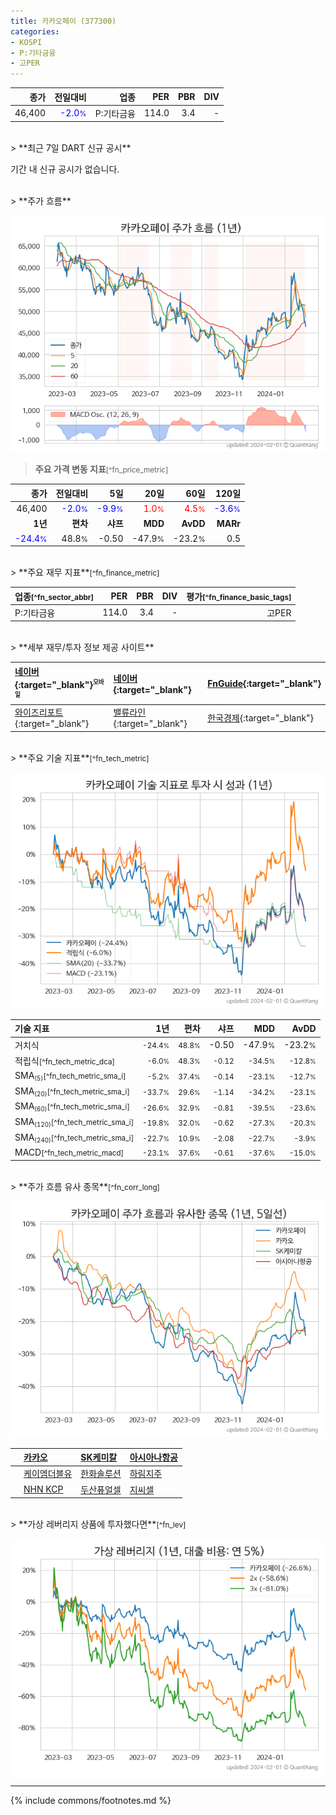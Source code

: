```yaml
---
title: 카카오페이 (377300)
categories:
- KOSPI
- P:기타금융
- 고PER
---
```

| **종가** | **전일대비** | **업종** | **PER** | **PBR** | **DIV** |
| -------: | -----------: | -------: | ------: | ------: | ------: |
| 46,400 | <span style="color: blue">-2.0<small>%</small></span> | P:기타금융 | 114.0 | 3.4 | - |

<!-- more -->

<br>
> **최근 7일 DART 신규 공시**<a id="dart"></a>


기간 내 신규 공시가 없습니다.

<br>
> **주가 흐름**<a id="price"></a>

![377300](/stock/images/377300.png)

> **주요 가격 변동 지표**<small>[^fn_price_metric]</small>

| **종가** | **전일대비** | **5일** | **20일** | **60일** | **120일** |
| -------: | -----------: | ------: | -------: | -------: | --------: |
| 46,400 | <span style="color: blue">-2.0<small>%</small></span> | <span style="color: blue">-9.9<small>%</small></span> | <span style="color: red">1.0<small>%</small></span> | <span style="color: red">4.5<small>%</small></span> | <span style="color: blue">-3.6<small>%</small></span> |
| **1년** | **편차** | **샤프** | **MDD** | **AvDD** | **MARr** |
| <span style="color: blue">-24.4<small>%</small></span> | 48.8<small>%</small> | -0.50 | -47.9<small>%</small> | -23.2<small>%</small> | 0.5 |

<br>
> **주요 재무 지표**<small>[^fn_finance_metric]</small>

| **업종**<small>[^fn_sector_abbr]</small> | **PER** | **PBR** | **DIV** | **평가**<small>[^fn_finance_basic_tags]</small> |
| :--------------------------------------- | ------: | ------: | ------: | ----------------------------------------------: |
| P:기타금융 | 114.0 | 3.4 | - | 고PER |

<br>
> **세부 재무/투자 정보 제공 사이트**

| [네이버](https://m.stock.naver.com/domestic/stock/377300/finance/summary){:target="_blank"}<sup><small>모바일</small></sup> | [네이버](https://finance.naver.com/item/coinfo.naver?code=377300){:target="_blank"} | [FnGuide](https://comp.fnguide.com/SVO2/ASP/SVD_Invest.asp?gicode=A377300&MenuYn=Y){:target="_blank"} |
| :----- | :--- | :--- |
| [와이즈리포트](https://comp.wisereport.co.kr/company/c1040001.aspx?cmp_cd=377300){:target="_blank"} | [밸류라인](https://www.valueline.co.kr/finance/summary/377300){:target="_blank"} | [한국경제](https://markets.hankyung.com/stock/377300/financial-summary){:target="_blank"} |

<br>
> **주요 기술 지표**<small>[^fn_tech_metric]</small>


![377300](/stock/images/377300_tech.png)

| **기술 지표** | **1년** | **편차** | **샤프** | **MDD** | **AvDD** |
| :------------ | ------: | -----------: | -------: | ------: | -------: |
| 거치식 | <small>-24.4<small>%</small></small> | <small>48.8<small>%</small></small> | </small>-0.50</small> | </small>-47.9<small>%</small></small> | </small>-23.2<small>%</small></small> |
| 적립식<small>[^fn_tech_metric_dca]</small> | <small>-6.0<small>%</small></small> | <small>48.3<small>%</small></small> | <small>-0.12</small> | <small>-34.5<small>%</small></small> | <small>-12.8<small>%</small></small> |
| SMA<small><sub>(5)</sub></small><small>[^fn_tech_metric_sma_i]</small> | <small>-5.2<small>%</small></small> | <small>37.4<small>%</small></small> | <small>-0.14</small> | <small>-23.1<small>%</small></small> | <small>-12.7<small>%</small></small> |
| SMA<small><sub>(20)</sub></small><small>[^fn_tech_metric_sma_i]</small> | <small>-33.7<small>%</small></small> | <small>29.6<small>%</small></small> | <small>-1.14</small> | <small>-34.2<small>%</small></small> | <small>-23.1<small>%</small></small> |
| SMA<small><sub>(60)</sub></small><small>[^fn_tech_metric_sma_i]</small> | <small>-26.6<small>%</small></small> | <small>32.9<small>%</small></small> | <small>-0.81</small> | <small>-39.5<small>%</small></small> | <small>-23.6<small>%</small></small> |
| SMA<small><sub>(120)</sub></small><small>[^fn_tech_metric_sma_i]</small> | <small>-19.8<small>%</small></small> | <small>32.0<small>%</small></small> | <small>-0.62</small> | <small>-27.3<small>%</small></small> | <small>-20.3<small>%</small></small> |
| SMA<small><sub>(240)</sub></small><small>[^fn_tech_metric_sma_i]</small> | <small>-22.7<small>%</small></small> | <small>10.9<small>%</small></small> | <small>-2.08</small> | <small>-22.7<small>%</small></small> | <small>-3.9<small>%</small></small> |
| MACD<small>[^fn_tech_metric_macd]</small> | <small>-23.1<small>%</small></small> | <small>37.6<small>%</small></small> | <small>-0.61</small> | <small>-37.6<small>%</small></small> | <small>-15.0<small>%</small></small> |

<br>
> **주가 흐름 유사 종목**<a id="corr"></a><small>[^fn_corr_long]</small>

![377300](/stock/images/377300_corr.png)

|    | [카카오](/035720/) | [SK케미칼](/285130/) | [아시아나항공](/020560/) |
| :- | :------------------------------------- | :------------------------------------- | :--------------------------------------|
|    | [케이엠더블유](/032500/) | [한화솔루션](/009830/) | [하림지주](/003380/) |
|    | [NHN KCP](/060250/) | [두산퓨얼셀](/336260/) | [지씨셀](/144510/) |

<br>
> **가상 레버리지 상품에 투자했다면**<a id="2x"></a><small>[^fn_lev]</small>

![377300](/stock/images/377300_2x.png)

---
{% include commons/footnotes.md %}